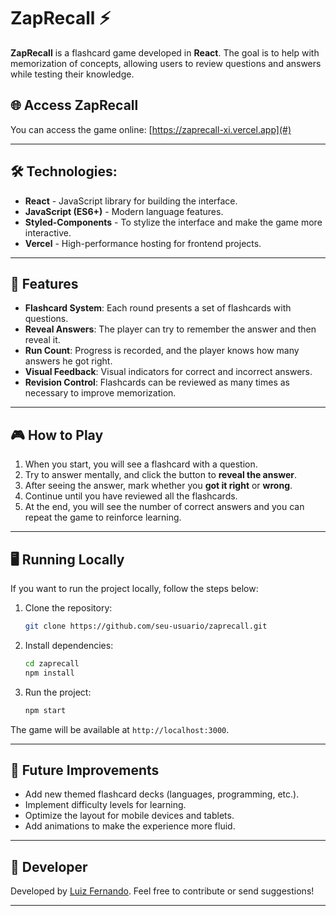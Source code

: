 # ZapRecall ⚡️

**ZapRecall** is a flashcard game developed in **React**. The goal is to help with memorization of concepts, allowing users to review questions and answers while testing their knowledge.

## 🌐 Access ZapRecall

You can access the game online: 
[https://zaprecall-xi.vercel.app](#)

---

## 🛠️ Technologies:

- **React** - JavaScript library for building the interface.
- **JavaScript (ES6+)** - Modern language features.
- **Styled-Components** - To stylize the interface and make the game more interactive.
- **Vercel** - High-performance hosting for frontend projects.

---

## 🚀 Features

- **Flashcard System**: Each round presents a set of flashcards with questions.
- **Reveal Answers**: The player can try to remember the answer and then reveal it.
- **Run Count**: Progress is recorded, and the player knows how many answers he got right.
- **Visual Feedback**: Visual indicators for correct and incorrect answers.
- **Revision Control**: Flashcards can be reviewed as many times as necessary to improve memorization.

---

## 🎮 How to Play

1. When you start, you will see a flashcard with a question.
2. Try to answer mentally, and click the button to **reveal the answer**.
3. After seeing the answer, mark whether you **got it right** or **wrong**.
4. Continue until you have reviewed all the flashcards.
5. At the end, you will see the number of correct answers and you can repeat the game to reinforce learning.

---

## 🖥️ Running Locally

If you want to run the project locally, follow the steps below:

1. Clone the repository:

    ```bash
    git clone https://github.com/seu-usuario/zaprecall.git
    ```

2. Install dependencies:

    ```bash
    cd zaprecall
    npm install
    ```

3. Run the project:

    ```bash
    npm start
    ```

The game will be available at `http://localhost:3000`.

---

## 📝 Future Improvements

- Add new themed flashcard decks (languages, programming, etc.).
- Implement difficulty levels for learning.
- Optimize the layout for mobile devices and tablets.
- Add animations to make the experience more fluid.

---

## 👤 Developer

Developed by [Luiz Fernando](https://github.com/luizfernando2644). Feel free to contribute or send suggestions!

---
